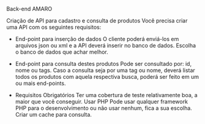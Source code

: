 Back-end AMARO

Criação de API para cadastro e consulta de produtos
Você precisa criar uma API com os seguintes requisitos:

- End-point para inserção de dados
O cliente poderá enviá-los em arquivos json ou xml e a API deverá inserir no banco de dados.
Escolha o banco de dados que achar melhor.

- End-point para consulta destes produtos
Pode ser consultado por: id, nome ou tags. Caso a consulta seja por uma tag ou nome, deverá listar todos os produtos com aquela respectiva busca, poderá ser feito em um ou mais end-points.

- Requisitos Obrigatórios
Ter uma cobertura de teste relativamente boa, a maior que você conseguir.
Usar PHP
Pode usar qualquer framework PHP para o desenvolvimento ou não usar nenhum, fica a sua escolha.
Criar um cache para consulta.